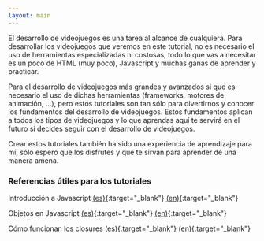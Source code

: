 ```yaml
---
layout: main
---
```


El desarrollo de videojuegos es una tarea al alcance de cualquiera. Para desarrollar los videojuegos que veremos en este tutorial,
no es necesario el uso de herramientas especializadas ni costosas, todo lo que vas a necesitar es un poco de HTML (muy poco),
Javascript y muchas ganas de aprender y practicar.

Para el desarrollo de videojuegos más grandes y avanzados si que es necesario el uso de dichas herramientas (frameworks, motores
de animación, ...), pero estos tutoriales son tan sólo para divertirnos y conocer los fundamentos del desarrollo de videojuegos.
Estos fundamentos aplican a todos los tipos de videojuegos y lo que aprendas aquí te servirá en el futuro si decides seguir con
el desarrollo de videojuegos.

Crear estos tutoriales también ha sido una experiencia de aprendizaje para mí, sólo espero que los disfrutes y que te sirvan para
aprender de una manera amena.


### Referencias útiles para los tutoriales

Introducción a Javascript [(es)](https://developer.mozilla.org/es/docs/Web/JavaScript/Una_re-introducci%C3%B3n_a_JavaScript){:target="_blank"} [(en)](https://developer.mozilla.org/en-US/docs/Web/JavaScript/A_re-introduction_to_JavaScript){:target="_blank"}

Objetos en Javascript [(es)](https://developer.mozilla.org/es/docs/Web/JavaScript/Introducci%C3%B3n_a_JavaScript_orientado_a_objetos){:target="_blank"} [(en)](https://developer.mozilla.org/en-US/docs/Learn/JavaScript/Objects){:target="_blank"}

Cómo funcionan los closures [(es)](https://es.stackoverflow.com/questions/607?fromen=111102){:target="_blank"} [(en)](https://stackoverflow.com/questions/111102/how-do-javascript-closures-work){:target="_blank"}
